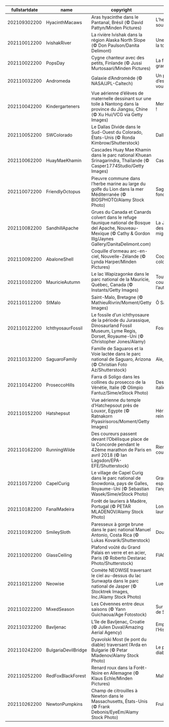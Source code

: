 |fullstartdate|name|copyright|title|image|
|--|--|--|--|--|
202109302200|HyacinthMacaws|Aras hyacinthe dans le Pantanal, Brésil (© David Pattyn/Minden Pictures)|L’heure de sourire !|![](/fr-FR/2021/10/202109302200HyacinthMacaws.jpg)|
202110012200|IvishakRiver|La rivière Ivishak dans la région Alaska North Slope (© Don Paulson/Danita Delimont)|Une rivière sur la toundra|![](/fr-FR/2021/10/202110012200IvishakRiver.jpg)|
202110022200|PopsDay|Cygne chanteur avec des petits, Finlande (© Jussi Murtosaari/Minden Pictures)|La fête des grands-pères !|![](/fr-FR/2021/10/202110022200PopsDay.jpg)|
202110032200|Andromeda|Galaxie d’Andromède (© NASA/JPL-Caltech)|Un peu d’espace s’il vous plait|![](/fr-FR/2021/10/202110032200Andromeda.jpg)|
202110042200|Kindergarteners|Vue aérienne d’élèves de maternelle dessinant sur une toile à Nantong dans la province du Jiangsu, Chine (© Xu Hui/VCG via Getty Images)|Merci les profs !|![](/fr-FR/2021/10/202110042200Kindergarteners.jpg)|
202110052200|SWColorado|Le Dallas Divide dans le Sud-Ouest du Colorado, États-Unis (© Ronda Kimbrow/Shutterstock)|Dallas Divide|![](/fr-FR/2021/10/202110052200SWColorado.jpg)|
202110062200|HuayMaeKhamin|Cascades Huay Mae Khamin dans le parc national Khuean Srinagarindra, Thaïlande (© Casper1774Studio/Getty Images)|Cascade thaï|![](/fr-FR/2021/10/202110062200HuayMaeKhamin.jpg)|
202110072200|FriendlyOctopus|Pieuvre commune dans l’herbe marine au large du golfe du Lion dans la mer Méditerranée (© BIOSPHOTO/Alamy Stock Photo)|Sage des fonds marins|![](/fr-FR/2021/10/202110072200FriendlyOctopus.jpg)|
202110082200|SandhillApache|Grues du Canada et Canards colvert dans le refuge faunique national de Bosque del Apache, Nouveau-Mexique (© Cathy & Gordon Illg/Jaynes Gallery/DanitaDelimont.com)|La Journée des oiseaux migrateurs|![](/fr-FR/2021/10/202110082200SandhillApache.jpg)|
202110092200|AbaloneShell|Coquille d’ormeau arc-en-ciel, Nouvelle-Zélande (© Lynda Harper/Minden Pictures)|Coquille colorée|![](/fr-FR/2021/10/202110092200AbaloneShell.jpg)|
202110102200|MauricieAutumn|Le lac Wapizagonke dans le parc national de la Mauricie, Québec, Canada (© Instants/Getty Images)|Toutes les couleurs de l’automne|![](/fr-FR/2021/10/202110102200MauricieAutumn.jpg)|
202110112200|StMalo|Saint-Malo, Bretagne (© MathieuRivrin/Moment/Getty Images)|Ô Saint-Malo|![](/fr-FR/2021/10/202110112200StMalo.jpg)|
202110122200|IchthyosaurFossil|Le fossile d’un ichthyosaure de la période du Jurassique, Dinosaurland Fossil Museum, Lyme Regis, Dorset, Royaume-Uni  (© Christopher Jones/Alamy)|Fossilisé !|![](/fr-FR/2021/10/202110122200IchthyosaurFossil.jpg)|
202110132200|SaguaroFamily|Famille de Saguaros et la Voie lactée dans le parc national de Saguaro, Arizona (© Christian Foto Az/Shutterstock)|Aïe, ça pique !|![](/fr-FR/2021/10/202110132200SaguaroFamily.jpg)|
202110142200|ProseccoHills|Farra di Soligo dans les collines du prosecco de la Vénétie, Italie (© Olimpio Fantuz/Sime/eStock Photo)|Des bulles italiennes|![](/fr-FR/2021/10/202110142200ProseccoHills.jpg)|
202110152200|Hatshepsut|Vue aérienne du temple d’Hatchepsout près de Louxor, Egypte (© Ratnakorn Piyasirisoros/Moment/Getty Images)|Héritage d’une reine|![](/fr-FR/2021/10/202110152200Hatshepsut.jpg)|
202110162200|RunningWilde|Des coureurs passent devant l’Obélisque place de la Concorde pendant le 42ème marathon de Paris en avril 2018 (© Ian Lagsdon/EPA-EFE/Shutterstock)|Rien ne sert de courir…|![](/fr-FR/2021/10/202110162200RunningWilde.jpg)|
202110172200|CapelCurig|Le village de Capel Curig dans le parc national de Snowdonia, pays de Galles, Royaume-Uni (© Sebastian Wasek/Sime/eStock Photo)|Grands espaces à l’anglaise|![](/fr-FR/2021/10/202110172200CapelCurig.jpg)|
202110182200|FanalMadeira|Forêt de lauriers à Madère, Portugal (© PETAR MLADENOV/Alamy Stock Photo)|Longue vie aux lauriers|![](/fr-FR/2021/10/202110182200FanalMadeira.jpg)|
202110192200|SmileySloth|Paresseux à gorge brune dans le parc national Manuel Antonio, Costa Rica (© Lukas Kovarik/Shutterstock)|Douuuucement|![](/fr-FR/2021/10/202110192200SmileySloth.jpg)|
202110202200|GlassCeiling|Plafond voûté du Grand Palais en verre et en acier, Paris (© Roberto Destarac Photo/Shutterstock)|FIAC !|![](/fr-FR/2021/10/202110202200GlassCeiling.jpg)|
202110212200|Neowise|Comète NEOWISE traversant le ciel au-dessus du lac Sunwapta dans le parc national de Jasper (© Stocktrek Images, Inc./Alamy Stock Photo)|Lueurs de l’air|![](/fr-FR/2021/10/202110212200Neowise.jpg)|
202110222200|MixedSeason|Les Cévennes entre deux saisons (© Yann Guichaoua/Age Fotostock)|Sur les traces de Stevenson|![](/fr-FR/2021/10/202110222200MixedSeason.jpg)|
202110232200|Bavljenac|L’île de Bavljenac, Croatie (© Julien Duval/Amazing Aerial Agency)|Empreinte de l’Histoire|![](/fr-FR/2021/10/202110232200Bavljenac.jpg)|
202110242200|BulgariaDevilBridge|Dyavolski Most (le pont du diable) traversant l’Arda en Bulgarie (© Petar Mladenov/Alamy Stock Photo)|Le pont du diable|![](/fr-FR/2021/10/202110242200BulgariaDevilBridge.jpg)|
202110252200|RedFoxBlackForest|Renard roux dans la Forêt-Noire en Allemagne (© Klaus Echle/Minden Pictures)|Maître renard|![](/fr-FR/2021/10/202110252200RedFoxBlackForest.jpg)|
202110262200|NewtonPumpkins|Champ de citrouilles à Newton dans le Massachusetts, États-Unis (© Frank Debonis/EyeEm/Alamy Stock Photo)|Fruit de saison|![](/fr-FR/2021/10/202110262200NewtonPumpkins.jpg)|

